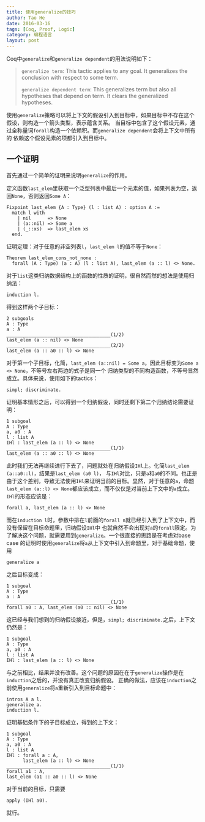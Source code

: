 ```yaml
---
title: 使用generalize的技巧
author: Tao He
date: 2016-03-16
tags: [Coq, Proof, Logic]
category: 编程语言
layout: post
---
```


Coq中`generalize`和`generalize dependent`的用法说明如下：

> `generalize term`:
> This tactic applies to any goal. It generalizes the conclusion with respect to some term.
>
> `generalize dependent term`:
> This generalizes term but also all hypotheses that depend on term. It clears the generalized
> hypotheses.

<!--more-->

使用`generalize`策略可以将上下文的假设引入到目标中，如果目标中不存在这个假设，则构造一个箭头类型，表示蕴含关系。
当目标中包含了这个假设元素，通过全称量词`forall`构造一个依赖积。而`generalize dependent`会将上下文中所有的
依赖这个假设元素的项都引入到目标中。

一个证明
-------

首先通过一个简单的证明来说明`generalize`的作用。

定义函数`last_elem`里获取一个泛型列表中最后一个元素的值，如果列表为空，返回`None`，否则返回`Some A`：

~~~coq
Fixpoint last_elem {A : Type} (l : list A) : option A :=
  match l with
    | nil      => None
    | (a::nil) => Some a
    | (_::xs)  => last_elem xs
  end.
~~~

证明定理：对于任意的非空列表`l`，`last_elem l`的值不等于`None`：

~~~coq
Theorem last_elem_cons_not_none :
  forall (A : Type) (a : A) (l : list A), last_elem (a :: l) <> None.
~~~

对于`list`这类归纳数据结构上的函数的性质的证明，很自然而然的想法是使用归纳法：

    induction l.

得到这样两个子目标：

    2 subgoals
    A : Type
    a : A
    ______________________________________(1/2)
    last_elem (a :: nil) <> None
    ______________________________________(2/2)
    last_elem (a :: a0 :: l) <> None


对于第一个子目标，化简，`last_elem (a::nil) = Some a`，因此目标变为`Some a <> None`，不等号左右两边的式子是同一个
归纳类型的不同构造函数，不等号显然成立。具体来说，使用如下的tactics：

    simpl; discriminate.

证明基本情形之后，可以得到一个归纳假设，同时还剩下第二个归纳结论需要证明：

    1 subgoal
    A : Type
    a, a0 : A
    l : list A
    IHl : last_elem (a :: l) <> None
    ______________________________________(1/1)
    last_elem (a :: a0 :: l) <> None

此时我们无法再继续进行下去了，问题就处在归纳假设`IHl`上。化简`last_elem (a::a0::l)`，结果是`last_elem (a0 l)`，
与`IHl`对比，只是`a`和`a0`的不同。也正是由于这个差别，导致无法使用`IHl`来证明当前的目标。显然，对于任意的`a`，命题
`last_elem (a::l) <> None`都应该成立，而不仅仅是对当前上下文中的`a`成立。`IHl`的形态应该是：

    forall a, last_elem (a :: l) <> None

而在`induction l`时，参数中排在`l`前面的`forall n`就已经引入到了上下文中，而没有保留在目标命题里，归纳假设`IHl`中
也就自然不会出现对`a`的`forall`限定。为了解决这个问题，就需要用到`generalize`。一个很直接的思路是在考虑对base case
的证明时使用`generalize`将`a`从上下文中引入到命题里，对于基础命题，使用

    generalize a

之后目标变成：

    1 subgoal
    A : Type
    a : A
    ______________________________________(1/1)
    forall a0 : A, last_elem (a0 :: nil) <> None

这已经与我们想到的归纳假设接近，但是，`simpl; discriminate.`之后，上下文仍然是：

    1 subgoal
    A : Type
    a, a0 : A
    l : list A
    IHl : last_elem (a :: l) <> None

与之前相比，结果并没有改善。这个问题的原因在在于`generalize`操作是在`induction`之后的，并没有真正改变归纳假设。
正确的做法，应该在`induction`之前使用`generalize`将`a`重新引入到目标命题中：

    intros A a l.
    generalize a.
    induction l.

证明基础条件下的子目标成立，得到的上下文：

    1 subgoal
    A : Type
    a, a0 : A
    l : list A
    IHl : forall a : A,
          last_elem (a :: l) <> None
    ______________________________________(1/1)
    forall a1 : A,
    last_elem (a1 :: a0 :: l) <> None

对于当前的目标，只需要

    apply (IHl a0).

就行。


